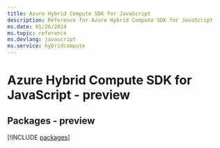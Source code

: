 ```yaml
---
title: Azure Hybrid Compute SDK for JavaScript
description: Reference for Azure Hybrid Compute SDK for JavaScript
ms.date: 01/26/2024
ms.topic: reference
ms.devlang: javascript
ms.service: hybridcompute
---
```

# Azure Hybrid Compute SDK for JavaScript - preview
## Packages - preview
[!INCLUDE [packages](hybrid-compute-index.md)]